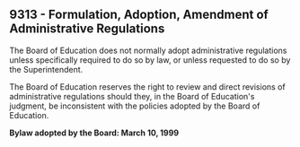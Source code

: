## 9313 - Formulation, Adoption, Amendment of Administrative Regulations

The Board of Education does not normally adopt administrative regulations unless specifically required to do so by law, or unless requested to do so by the Superintendent.

The Board of Education reserves the right to review and direct revisions of administrative regulations should they, in the Board of Education's judgment, be inconsistent with the policies adopted by the Board of Education.

**Bylaw adopted by the Board:  March 10, 1999**
